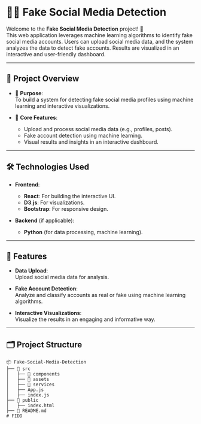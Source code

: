 # 🕵️‍♂️ Fake Social Media Detection

Welcome to the **Fake Social Media Detection** project! 🎉  
This web application leverages machine learning algorithms to identify fake social media accounts. Users can upload social media data, and the system analyzes the data to detect fake accounts. Results are visualized in an interactive and user-friendly dashboard.

---

## 🔎 Project Overview

- 📌 **Purpose**:  
  To build a system for detecting fake social media profiles using machine learning and interactive visualizations.

- 🧠 **Core Features**:  
  - Upload and process social media data (e.g., profiles, posts).
  - Fake account detection using machine learning.
  - Visual results and insights in an interactive dashboard.

---

## 🛠️ Technologies Used

- **Frontend**:  
  - **React**: For building the interactive UI.
  - **D3.js**: For visualizations.
  - **Bootstrap**: For responsive design.

- **Backend** (if applicable):  
  - **Python** (for data processing, machine learning).

---

## 🚀 Features

- **Data Upload**:  
  Upload social media data for analysis.

- **Fake Account Detection**:  
  Analyze and classify accounts as real or fake using machine learning algorithms.

- **Interactive Visualizations**:  
  Visualize the results in an engaging and informative way.

---

## 🗂️ Project Structure

```plaintext
📦 Fake-Social-Media-Detection
├── 📁 src
│   ├── 📁 components
│   ├── 📁 assets
│   ├── 📁 services
│   ├── App.js
│   ├── index.js
├── 📁 public
│   ├── index.html
├── 📁 README.md
# FIDD
